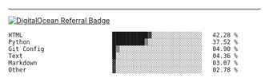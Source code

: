 ---
[![DigitalOcean Referral Badge](https://web-platforms.sfo2.digitaloceanspaces.com/WWW/Badge%203.svg)](https://www.digitalocean.com/?refcode=37fa54d82492&utm_campaign=Referral_Invite&utm_medium=Referral_Program&utm_source=badge)

<!--START_SECTION:waka-->

```text
HTML                         ██████████▓░░░░░░░░░░░░░░   42.28 %
Python                       █████████▒░░░░░░░░░░░░░░░   37.52 %
Git Config                   █▒░░░░░░░░░░░░░░░░░░░░░░░   04.90 %
Text                         █░░░░░░░░░░░░░░░░░░░░░░░░   04.36 %
Markdown                     ▓░░░░░░░░░░░░░░░░░░░░░░░░   03.07 %
Other                        ▓░░░░░░░░░░░░░░░░░░░░░░░░   02.78 %
```

<!--END_SECTION:waka-->


[linkedin]: https://www.linkedin.com/in/mohamed-elh/

